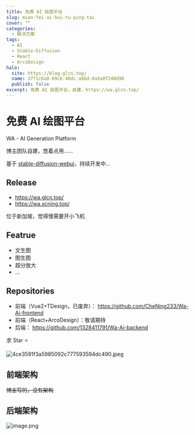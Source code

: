 ```yaml
---
title: 免费 AI 绘图平台
slug: mian-fei-ai-hui-tu-ping-tai
cover: ""
categories:
  - 解决方案
tags:
  - AI
  - Stable-Diffusion
  - React
  - ArcoDesign
halo:
  site: https://blog.glcn.top/
  name: 37f1c6a0-69cb-48dc-a8bd-0a5a0f240d90
  publish: false
excerpt: 免费 AI 绘图平台，自建，https://wa.glcn.top/
---
```

# 免费 AI 绘图平台

WA - AI Generation Platform

博主团队自建，悠着点用......

基于 [stable-diffusion-webui](https://github.com/AUTOMATIC1111/stable-diffusion-webui)，持续开发中...

## Release

- https://wa.glcn.top/
- https://wa.xcning.top/

位于新加坡，觉得慢需要开小飞机

## Featrue

- 文生图
- 图生图
- 超分放大
- ...

## Repositories

- 前端（Vue2+TDesign，已废弃）： https://github.com/CheNing233/Wa-Ai-frontend
- 前端（React+ArcoDesign）：敬请期待
- 后端： https://github.com/1328411791/Wa-Ai-backend

求 Star ⭐

![4ce3591f3a5985092c777593594dc490.jpeg](https://img.glcn.top/piclist/1725921972458-e4ee74904ab84ca9961355fe968bf0cd.png)

## 前端架构

~~博主写的，没有架构~~

## 后端架构

![image.png](https://img.glcn.top/piclist/1725922059007-fcf9df2a1a584f80ae7bb4e4c9406a2a.png)
